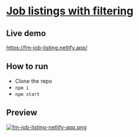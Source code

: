 # [Job listings with filtering](https://www.frontendmentor.io/challenges/job-listings-with-filtering-ivstIPCt)

## Live demo

https://fm-job-listing.netlify.app/

## How to run

- Clone the repo
- `npm i`
- `npm start`

## Preview

[![fm-job-listing-netlify-app.png](https://i.postimg.cc/m22L90Nk/fm-job-listing-netlify-app.png)](https://postimg.cc/Rqyx5pYx)

